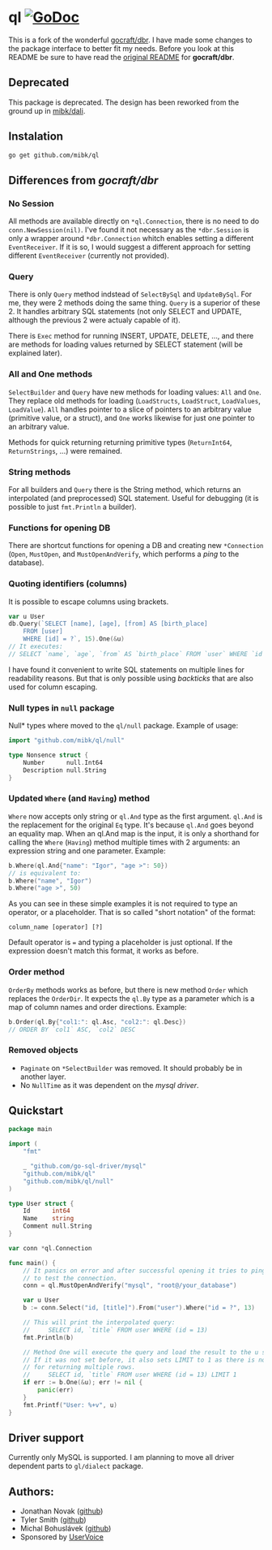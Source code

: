 # ql [![GoDoc](https://godoc.org/github.com/mibk/ql?status.png)](https://godoc.org/github.com/mibk/ql)

This is a fork of the wonderful [gocraft/dbr](https://github.com/gocraft/dbr). I have made some changes
to the package interface to better fit my needs. Before you look at this README be sure to have read the
[original README](https://github.com/gocraft/dbr) for **gocraft/dbr**.

## Deprecated

This package is deprecated. The design has been reworked from the ground up in
[mibk/dali](https://github.com/mibk/dali).

## Instalation

```bash
go get github.com/mibk/ql
```

## Differences from *gocraft/dbr*

### No Session

All methods are available directly on `*ql.Connection`, there is no need to do `conn.NewSession(nil)`.
I've found it not necessary as the `*dbr.Session` is  only a wrapper around `*dbr.Connection` whitch
enables setting a different `EventReceiver`. If it is so, I would suggest a different approach for
setting different `EventReceiver`
(currently not provided).

### Query

There is only `Query` method indstead of `SelectBySql` and `UpdateBySql`. For me, they were 2 methods
doing the same thing. `Query` is a superior of these 2. It handles arbitrary SQL statements (not only
SELECT and UPDATE, although the previous 2 were actualy capable of it).

There is `Exec` method for running INSERT, UPDATE, DELETE, ..., and there are methods for loading
values returned by SELECT statement (will be explained later).

### All and One methods

`SelectBuilder` and `Query` have new methods for loading values: `All` and `One`. They replace old
methods for loading (`LoadStructs`, `LoadStruct`, `LoadValues`, `LoadValue`). `All` handles pointer
to a slice of pointers to an arbitrary value (primitive value, or a struct), and `One` works likewise
for just one pointer to an arbitrary value.

Methods for quick returning returning primitive types (`ReturnInt64`, `ReturnStrings`, ...) were
remained.

### String methods

For all builders and `Query` there is the String method, which returns an interpolated (and
preprocessed) SQL statement. Useful for debugging (it is possible to just `fmt.Println` a builder).

### Functions for opening DB

There are shortcut functions for opening a DB and creating new `*Connection` (`Open`, `MustOpen`, and
`MustOpenAndVerify`, which performs a *ping* to the database).

### Quoting identifiers (columns)

It is possible to escape columns using brackets.

```go
var u User
db.Query(`SELECT [name], [age], [from] AS [birth_place]
	FROM [user]
	WHERE [id] = ?`, 15).One(&u)
// It executes:
// SELECT `name`, `age`, `from` AS `birth_place` FROM `user` WHERE `id` = 15
```

I have found it convenient to write SQL statements on multiple lines for readability reasons. But that
is only possible using *backticks* that are also used for column escaping.

### Null types in `null` package

Null* types where moved to the `ql/null` package. Example of usage:

```go
import "github.com/mibk/ql/null"

type Nonsence struct {
	Number      null.Int64
	Description null.String
}
```

### Updated `Where` (and `Having`) method

`Where` now accepts only string or `ql.And` type as the first argument. `ql.And` is the replacement for
the original `Eq` type. It's because `ql.And` goes beyond an equality map. When an ql.And map is the
input, it is only a shorthand for calling the `Where` (`Having`) method multiple times with 2 arguments:
an expression string and one parameter. Example:

```go
b.Where(ql.And{"name": "Igor", "age >": 50})
// is equivalent to:
b.Where("name", "Igor")
b.Where("age >", 50)
```

As you can see in these simple examples it is not required to type an operator, or a placeholder. That
is so called "short notation" of the format:
```
column_name [operator] [?]
```
Default operator is `=` and typing a placeholder is just optional. If the expression doesn't match
this format, it works as before.

### Order method

`OrderBy` methods works as before, but there is new method `Order` which replaces the `OrderDir`.
It expects the `ql.By` type as a parameter which is a map of column names and order directions.
Example:

```go
b.Order(ql.By{"col1:": ql.Asc, "col2:": ql.Desc})
// ORDER BY `col1` ASC, `col2` DESC
```

### Removed objects
* `Paginate` on `*SelectBuilder` was removed. It should probably be in another layer.
* No `NullTime` as it was dependent on the *mysql driver*.

## Quickstart

```go
package main

import (
	"fmt"

	_ "github.com/go-sql-driver/mysql"
	"github.com/mibk/ql"
	"github.com/mibk/ql/null"
)

type User struct {
	Id      int64
	Name    string
	Comment null.String
}

var conn *ql.Connection

func main() {
	// It panics on error and after successful opening it tries to ping the database
	// to test the connection.
	conn = ql.MustOpenAndVerify("mysql", "root@/your_database")

	var u User
	b := conn.Select("id, [title]").From("user").Where("id = ?", 13)

	// This will print the interpolated query:
	//     SELECT id, `title` FROM user WHERE (id = 13)
	fmt.Println(b)

	// Method One will execute the query and load the result to the u struct.
	// If it was not set before, it also sets LIMIT to 1 as there is no need
	// for returning multiple rows.
	//     SELECT id, `title` FROM user WHERE (id = 13) LIMIT 1
	if err := b.One(&u); err != nil {
		panic(err)
	}
	fmt.Printf("User: %+v", u)
}
```

## Driver support

Currently only MySQL is supported. I am planning to move all driver dependent parts to `gl/dialect`
package.

## Authors:

* Jonathan Novak ([github](https://github.com/cypriss))
* Tyler Smith ([github](https://github.com/tyler-smith))
* Michal Bohuslávek ([github](https://github.com/mibk))
* Sponsored by [UserVoice](https://eng.uservoice.com)
